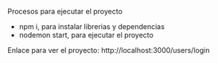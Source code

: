 Procesos para ejecutar el proyecto
- npm i, para instalar librerias y dependencias
- nodemon start, para ejecutar el proyecto

Enlace para ver el proyecto:
http://localhost:3000/users/login
